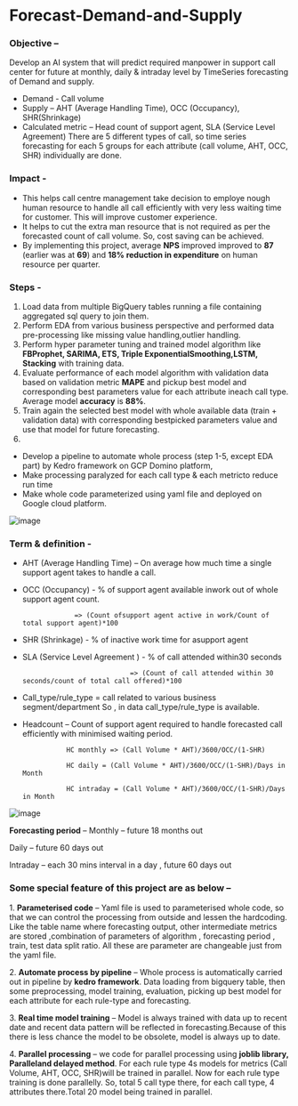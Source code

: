 # Forecast-Demand-and-Supply

### Objective –
Develop an AI system that will predict required manpower in support call center for future at monthly, daily & intraday level by TimeSeries forecasting of Demand and supply. 

* Demand - Call volume
* Supply – AHT (Average Handling Time), OCC (Occupancy), SHR(Shrinkage)
* Calculated metric – Head count of support agent, SLA (Service Level Agreement)
There are 5 different types of call, so time series forecasting for each 5 groups for each attribute (call volume, AHT, OCC, SHR) individually are done.  

### Impact -
* This helps call centre management take decision to employe nough human resource to handle all call efficiently with very less waiting time for customer. This will improve customer experience.
* It helps to cut the extra man resource that is not required as per the forecasted count of call volume. So, cost saving can be achieved. 
* By implementing this project, average **NPS** improved improved to **87** (earlier was at **69**) and **18% reduction in expenditure** on human resource per quarter.

### Steps -

1. Load data from multiple BigQuery tables running a file containing aggregated sql query to join them.
2. Perform EDA from various business perspective and performed data pre-processing like missing value handling,outlier handling. 
3. Perform hyper parameter tuning and trained model algorithm like **FBProphet, SARIMA, ETS, Triple ExponentialSmoothing,LSTM, Stacking** with training data.
4. Evaluate performance of each model algorithm with validation data based on validation metric **MAPE** and pickup best model and corresponding best parameters value for each attribute ineach call type. Average model **accuracy** is **88%**. 
5. Train again the selected best model with whole available data (train + validation data) with corresponding bestpicked parameters value and use that model for future forecasting. 
6. 
  * Develop a pipeline to automate whole process (step 1-5, except EDA part) by Kedro framework on GCP Domino platform,
  * Make processing paralyzed for each call type & each metricto reduce run time
  * Make whole code parameterized using yaml file and deployed on Google cloud platform.


![image](https://github.com/KrishnenduGhorui/Forecast-Demand-and-Supply/assets/77465776/fccf8107-6a92-4bc4-9a0e-a6ea9607666c)


### Term & definition - 
* AHT (Average Handling Time) – On average how much time a single support agent takes to handle a call. 
* OCC (Occupancy) - % of support agent available inwork out of whole support agent count.

                   => (Count ofsupport agent active in work/Count of total support agent)*100
* SHR (Shrinkage) - % of inactive work time for asupport agent
* SLA (Service Level Agreement ) - % of call attended within30 seconds

                                 => (Count of call attended within 30 seconds/count of total call offered)*100
* Call_type/rule_type = call related to various business segment/department So , in data call_type/rule_type is available.
* Headcount – Count of support agent required to handle forecasted call efficiently with minimised waiting period.

                 HC monthly => (Call Volume * AHT)/3600/OCC/(1-SHR)
              
                 HC daily = (Call Volume * AHT)/3600/OCC/(1-SHR)/Days in Month
              
                 HC intraday = (Call Volume * AHT)/3600/OCC/(1-SHR)/Days in Month


![image](https://github.com/KrishnenduGhorui/Forecast-Demand-and-Supply/assets/77465776/83bbecd4-97fc-4964-93a5-7d41a7e40a7e)


**Forecasting period** – 
Monthly – future 18 months out 

Daily – future 60 days out

Intraday – each 30 mins interval in a day , future 60 days out   


### Some special feature of this project are as below –  

1. **Parameterised code** –  Yaml file is used to parameterised whole code, so that we can control the processing from outside and lessen the hardcoding. Like the table name where forecasting output, other intermediate metrics are stored ,combination of parameters of algorithm , forecasting period , train, test data split ratio. All these are parameter are changeable just from the yaml file.  

2. **Automate process by pipeline** – Whole process is automatically carried out in pipeline by **kedro framework**. Data loading from bigquery table, then some preprocessing, model training, evaluation, picking up best model for each attribute for each rule-type and forecasting. 

3. **Real time model training** – Model is always trained with data up to recent date and recent data pattern will be reflected in forecasting.Because of this there is less chance the model to be obsolete, model is always up to date.  

4. **Parallel processing** – we code for parallel processing using **joblib library, Paralleland delayed method**. For each rule type 4s models for metrics (Call Volume, AHT, OCC, SHR)will be trained in parallel. Now for each rule type training is done parallelly. So, total 5 call type there, for each call type, 4 attributes there.Total 20 model being trained in parallel. 
